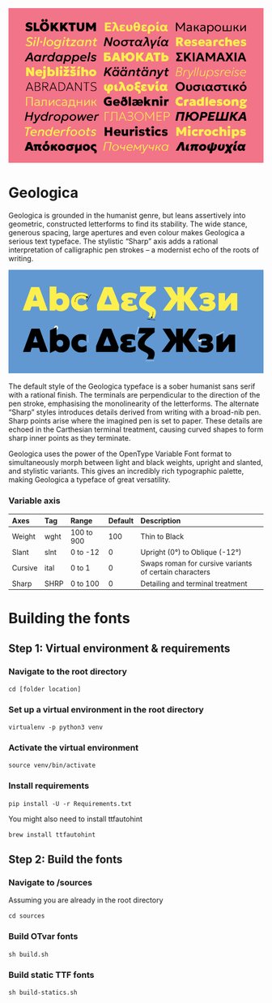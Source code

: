 ![Geologica type specimen](documentation/home.png)

# Geologica 

Geologica is grounded in the humanist genre, but leans assertively into geometric, constructed letterforms to find its stability. The wide stance, generous spacing, large apertures and even colour makes Geologica a serious text typeface. The stylistic “Sharp” axis adds a rational interpretation of calligraphic pen strokes – a modernist echo of the roots of writing.

![Geologica type specimen](documentation/home2.png)

The default style of the Geologica typeface is a sober humanist sans serif with a rational finish. The terminals are perpendicular to the direction of the pen stroke, emphasising the monolinearity of the letterforms. The alternate “Sharp” styles introduces details derived from writing with a broad-nib pen. Sharp points arise where the imagined pen is set to paper. These details are echoed in the Carthesian terminal treatment, causing curved shapes to form sharp inner points as they terminate.

Geologica uses the power of the OpenType Variable Font format to simultaneously morph between light and black weights, upright and slanted, and stylistic variants. This gives an incredibly rich typographic palette, making Geologica a typeface of great versatility. 


### Variable axis

| Axes          | Tag  | Range      | Default  | Description                                            |
| :------------ | :--- | :--------- | :------- | :----------------------------------------------------- | 
| Weight        | wght | 100 to 900 | 100      | Thin to Black                                          |
| Slant         | slnt | 0 to -12   | 0        | Upright (0°) to Oblique (-12°)                         |
| Cursive       | ital | 0 to 1     | 0        | Swaps roman for cursive variants of certain characters |
| Sharp         | SHRP | 0 to 100   | 0        | Detailing and terminal treatment                       |





# Building the fonts

## Step 1: Virtual environment & requirements

### Navigate to the root directory
```
cd [folder location]
```

### Set up a virtual environment in the root directory

```
virtualenv -p python3 venv
```

### Activate the virtual environment

```
source venv/bin/activate
```

### Install requirements

```
pip install -U -r Requirements.txt
```

You might also need to install ttfautohint

```
brew install ttfautohint
```



## Step 2: Build the fonts


### Navigate to /sources
Assuming you are already in the root directory

```
cd sources
```

### Build OTvar fonts

```
sh build.sh
```

### Build static TTF fonts

```
sh build-statics.sh
```
